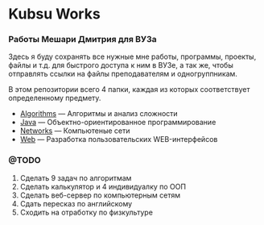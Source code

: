 # Kubsu Works

### Работы Мешари Дмитрия для ВУЗа

Здесь я буду сохранять все нужные мне работы, программы, проекты, файлы и т.д.
для быстрого доступа к ним в ВУЗе, а так же, чтобы отправлять ссылки на файлы
преподавателям и одногруппникам.

В этом репозитории всего 4 папки, каждая из которых соответствует определенному предмету.

* [Algorithms](https://github.com/howtus/kubsu-works/tree/master/Algorithms "Перейти в папку") — Алгоритмы и анализ сложности
* [Java](https://github.com/howtus/kubsu-works/tree/master/Java "Перейти в папку") — Объектно-ориентированное программирование
* [Networks](https://github.com/howtus/kubsu-works/tree/master/Networks "Перейти в папку") — Компьютеные сети
* [Web](https://github.com/howtus/kubsu-works/tree/master/Web "Перейти в папку") — Разработка пользовательских WEB-интерфейсов

### @TODO

1. Сделать 9 задач по алгоритмам
2. Сделать калькулятор и 4 индивидуалку по ООП
3. Сделать веб-сервер по компьютерным сетям
4. Сдать пересказ по английскому
5. Сходить на отработку по физкультуре

